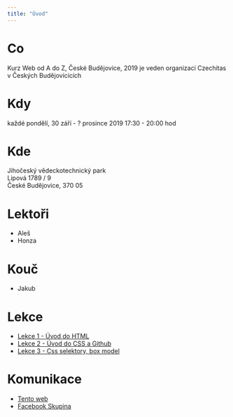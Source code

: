 ```yaml
---
title: "Úvod"
---
```


# Co

Kurz Web od A do Z, České Budějovice, 2019 je veden organizací Czechitas v Českých Budějovicicích

# Kdy

každé pondělí, 30 září - ? prosince 2019
17:30 - 20:00 hod

# Kde

Jihočeský vědeckotechnický park  
Lipová 1789 / 9  
České Budějovice, 370 05

# Lektoři

- Aleš
- Honza

# Kouč

- Jakub

# Lekce

- [Lekce 1 - Úvod do HTML](/lekce/lekce1/)
- [Lekce 2 - Úvod do CSS a Github](/lekce/lekce2/)
- [Lekce 3 - Css selektory, box model](/lekce/lekce3/)

# Komunikace

- [Tento web](https://czechitaswebcb2019.alesruzicka.eu/)
- [Facebook Skupina](https://www.facebook.com/groups/520434798733390/)

